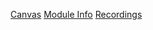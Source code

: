 [Canvas](https://canvas.sussex.ac.uk/courses/31315)
[Module Info](https://canvas.sussex.ac.uk/courses/31315/pages/module-information?module_item_id=1371606)
[Recordings](https://sussex.cloud.panopto.eu/Panopto/Pages/Sessions/List.aspx?embedded=1&nomobileprompt=true#folderID=%22e1318202-75a9-4e2a-9b42-b0ce01101ac7%22)

